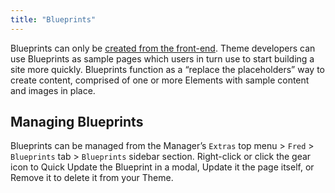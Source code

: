 ```yaml
---
title: "Blueprints"
---
```


Blueprints can only be [created from the front-end](extras/fred/themer/cmp/blueprints). Theme developers can use Blueprints as sample pages which users in turn use to start building a site more quickly. Blueprints function as a “replace the placeholders” way to create content, comprised of one or more Elements with sample content and images in place.

## Managing Blueprints

Blueprints can be managed from the Manager’s `Extras` top menu > `Fred` > `Blueprints` tab > `Blueprints` sidebar section. Right-click or click the gear icon to Quick Update the Blueprint in a modal, Update it the page itself, or Remove it to delete it from your Theme.
